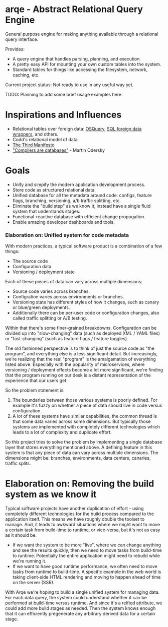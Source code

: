 
# arqe - Abstract Relational Query Engine #

General purpose engine for making anything available through a relational query interface.

Provides:
 - A query engine that handles parsing, planning, and execution.
 - A pretty easy API for mounting your own custom tables into the system.
 - Standard tables for things like accessing the filesystem, network, caching, etc.

Current project status: Not ready to use in any useful way yet.

TODO: Planning to add some brief usage examples here.

# Inspirations and Influences #

 - Relational tables over foreign data: [OSQuery](https://osquery.io/), [SQL foreign data wrappers](https://wiki.postgresql.org/wiki/Foreign_data_wrappers), and others.
 - Codd's relational model of data
 - [The Third Manifesto](https://www.dcs.warwick.ac.uk/~hugh/TTM/DTATRM.pdf)
 - ["Compilers are databases"](https://www.youtube.com/watch?v=WxyyJyB_Ssc) - Martin Odersky

# Goals #

 - Unify and simpify the modern application development process.
 - Store code as structured relational data.
 - Unified database for all the metadata around code: configs, feature flags,
   branching, versioning, a/b traffic splitting, etc.
 - Eliminate the "build step" as we know it, instead have a single fluid system that
   understands stages.
 - Functional-reactive database with efficient change propogation.
 - Enable amazing developer dashboards and tools.

### Elaboration on: Unified system for code metadata ###

With modern practices, a typical software product is a combination of a few things:

 - The source code
 - Configuration data
 - Versioning / deployment state

Each of these pieces of data can vary across multiple dimensions:

 - Source code varies across branches.
 - Configration varies across environments or branches.
 - Versioning state has different styles of how it changes, such as canary or blue/green
   deployments.
 - Additionally there can be per-user code or configuration changes, also called
   traffic splitting or A/B testing.

Within that there's some finer-grained breakdowns. Configuration can be divided up
into "slow-changing" data (such as deployed XML / YAML files) or "fast-changing" (such
as feature flags / feature toggles).

The old fashioned perspective is to think of just the source code as "the program", and
everything else is a less significant detail. But increasingly, we're realizing that the
real "program" is the amalgamation of everything listed above. Especially with the
popularity of microservices, where versioning / deployment effects become a lot more
significant, we're finding that the program running on our desk is a distant representation
of the experience that our users get.

So the problem statement is:

 1) The boundaries between those various systems is poorly defined. For example it's fuzzy
    on whether a piece of data should live in code versus configuration.
 2) A lot of these systems have similar capabilities, the common thread is that some data
    varies across some dimensions. But typically those systems are implemented with completely
    different technologies which leads to a lot of complexity and duplicate effort.

So this project tries to solve the problem by implementing a single database layer that
stores everything mentioned above. A defining feature in this system is that any piece 
of data can vary across multiple dimensions. The dimensions might be: branches, environments,
data centers, canaries, traffic splits.

# Elaboration on: Removing the build system as we know it #

Typical software projects have another duplication of effort - using completely different
technologies for the build process compared to the application itself. This means we have
roughly double the toolset to manage. And, it leads to awkward situations where we might
want to move a certain task from build-time to runtime, or vice-versa, but it's not as easy as
it should be.

 - If we want the system to be more "live", where we can change anything and see the results
   quickly, then we need to move tasks from build-time to runtime. Potentially the entire
   application might need to rebuild while we're running it.
 - If we want to have good runtime performance, we often need to move tasks from runtime
   to build-time. A specific example in the web world is taking client-side HTML rendering
   and moving to happen ahead of time on the server (SSR).

With Arqe we're hoping to build a single unified system for managing data. For each data query,
the system could understand whether it can be performed at build-time versus runtime. And 
since it's a reified attribute, we could add more build stages as needed. Then the system
knows enough that it can efficiently pregenerate any arbitrary derived data for a certain stage.
